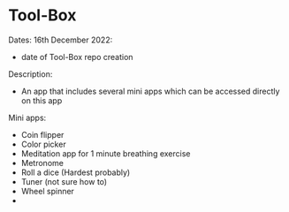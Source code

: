 # Tool-Box
Dates:
16th December 2022:
- date of Tool-Box repo creation


Description:
- An app that includes several mini apps which can be accessed directly on this app

Mini apps:
- Coin flipper
- Color picker
- Meditation app for 1 minute breathing exercise
- Metronome 
- Roll a dice (Hardest probably)
- Tuner (not sure how to)
- Wheel spinner
- 




